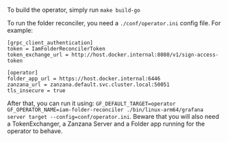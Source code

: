 To build the operator, simply run `make build-go`

To run the folder reconciler, you need a `./conf/operator.ini` config file. For example:
```
[grpc_client_authentication]
token = IamFolderReconcilerToken
token_exchange_url = http://host.docker.internal:8080/v1/sign-access-token

[operator]
folder_app_url = https://host.docker.internal:6446
zanzana_url = zanzana.default.svc.cluster.local:50051
tls_insecure = true
```
After that, you can run it using: `GF_DEFAULT_TARGET=operator GF_OPERATOR_NAME=iam-folder-reconciler ./bin/linux-arm64/grafana server target --config=conf/operator.ini`. Beware that you will also need a TokenExchanger, a Zanzana Server and a Folder app running for the operator to behave. 
